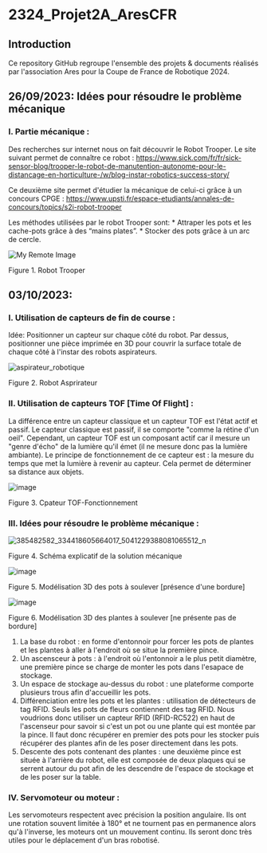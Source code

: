 # 2324_Projet2A_AresCFR
## Introduction
Ce repository GitHub regroupe l'ensemble des projets & documents réalisés par l'association Ares pour la Coupe de France de Robotique 2024.

## 26/09/2023: Idées pour résoudre le problème mécanique 
### I. Partie mécanique : 

Des recherches sur internet nous on fait découvrir le Robot Trooper. 
Le site suivant permet de connaître ce robot : https://www.sick.com/fr/fr/sick-sensor-blog/trooper-le-robot-de-manutention-autonome-pour-le-distancage-en-horticulture-/w/blog-instar-robotics-success-story/

Ce deuxième site permet d'étudier la mécanique de celui-ci grâce à un concours CPGE : https://www.upsti.fr/espace-etudiants/annales-de-concours/topics/s2i-robot-trooper

Les méthodes utilisées par le robot Trooper sont:
    * Attraper les pots et les cache-pots grâce à des “mains plates”. 
    * Stocker des pots grâce à un arc de cercle.

![My Remote Image](https://cdn.sick.com/media/content/hf0/h55/13160303034398.jpg)

Figure 1. Robot Trooper

## 03/10/2023: 
### I. Utilisation de capteurs de fin de course :

Idée: Positionner un capteur sur chaque côté du robot. Par dessus, positionner une pièce imprimée en 3D pour couvrir la surface totale de chaque côté à l'instar des robots aspirateurs.  

![aspirateur_robotique](https://github.com/AresEnsea/2324_Projet2A_AresCFR/assets/114668487/2c2d610f-272f-42f1-89ed-1eb1d0f69897)
                   
Figure 2. Robot Asprirateur
                   
### II. Utilisation de capteurs TOF [Time Of Flight] :

La différence entre un capteur classique et un capteur TOF est l'état actif et passif. Le capteur classique est passif, il se comporte "comme la rétine d'un oeil". Cependant, un capteur TOF est un composant actif car il mesure un "genre d'écho" de la lumière qu'il émet (il ne mesure donc pas la lumière ambiante).
Le principe de fonctionnement de ce capteur est : la mesure du temps que met la lumière à revenir au capteur. Cela permet de déterminer sa distance aux objets. 

![image](https://github.com/AresEnsea/2324_Projet2A_AresCFR/assets/114668487/e778d1c0-ab90-4faa-b162-23a43392d48a)

Figure 3. Cpateur TOF-Fonctionnement 

### III. Idées pour résoudre le problème mécanique :
![385482582_334418605664017_5041229388081065512_n](https://github.com/AresEnsea/2324_Projet2A_AresCFR/assets/134090919/ff0db04e-0340-4904-bc05-9bb8c706db25)

 Figure 4. Schéma explicatif de la solution mécanique 


 ![image](https://github.com/AresEnsea/2324_Projet2A_AresCFR/assets/114668487/fc00809c-a7c1-440f-b016-88b6b85ecbc1)


Figure 5. Modélisation 3D des pots à soulever [présence d'une bordure]


![image](https://github.com/AresEnsea/2324_Projet2A_AresCFR/assets/114668487/547c06f8-0fec-4816-8df1-8cad406a94d9)


Figure 6. Modélisation 3D des plantes à soulever [ne présente pas de bordure]
 
1) La base du robot : en forme d'entonnoir pour forcer les pots de plantes et les plantes à aller à l'endroit où se situe la première pince.
2) Un ascensceur à pots : à l'endroit où l'entonnoir a le plus petit diamètre, une première pince  se charge de monter les pots dans l'esapace de stockage.
3) Un espace de stockage au-dessus du robot : une plateforme comporte plusieurs trous afin d'accueillir les pots.
4) Différenciation entre les pots et les plantes : utilisation de détecteurs de tag RFID. Seuls les pots de fleurs contiennent des tag RFID. Nous voudrions donc utiliser un capteur RFID (RFID-RC522) en haut de l'ascenseur pour savoir si c'est un pot ou une plante qui est montée par la pince. Il faut donc récupérer en premier des pots pour les stocker puis récupérer des plantes afin de les poser directement dans les pots.
5) Descente des pots contenant des plantes : une deuxième pince est située à l'arrière du robot, elle est composée de deux plaques qui se serrent autour du pot afin de les descendre de l'espace de stockage et de les poser sur la table. 


### IV. Servomoteur ou moteur :

Les servomoteurs respectent avec précision la position angulaire. Ils ont une rotation souvent limitée à 180° et ne tournent pas en permanence alors qu'à l'inverse, les moteurs ont un mouvement continu. Ils seront donc très utiles pour le déplacement d'un bras robotisé.

